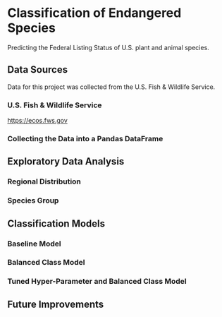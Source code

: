 # Classification of Endangered Species

Predicting the Federal Listing Status of U.S. plant and animal species.

## Data Sources

Data for this project was collected from the U.S. Fish & Wildlife Service.

### U.S. Fish & Wildlife Service

https://ecos.fws.gov

### Collecting the Data into a Pandas DataFrame

## Exploratory Data Analysis

### Regional Distribution

### Species Group

## Classification Models

### Baseline Model

### Balanced Class Model

### Tuned Hyper-Parameter and Balanced Class Model

## Future Improvements